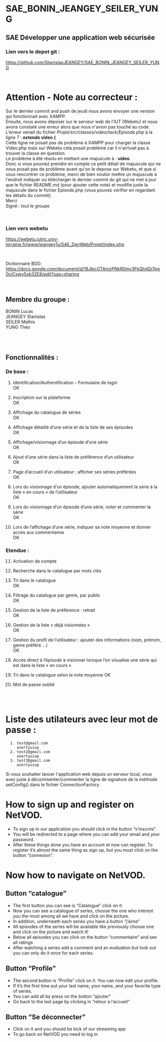 # SAE_BONIN_JEANGEY_SEILER_YUNG

## SAE Développer une application web sécurisée

### Lien vers le depot git :

https://github.com/StanislasJEANGEY/SAE_BONIN_JEANGEY_SEILER_YUNG

<br>

# Attention - Note au correcteur :

Sur le dernier commit and push de jeudi nous avons envoyer une version qui fonctionnait avec XAMPP.  
Ensuite, nous avons déposer sur le serveur web de l'IUT (Webetu) et nous avons constaté une erreur alors que nous n'avion pas touché au code. L'erreur venait du fichier _Projet/src/classes/video/tack/Episode.php_ à la _ligne 7_ : **extends video {**  
Cette ligne ne posait pas de problème à XAMPP pour charger la classe Video.php mais sur Webetu cela posait problème car il n'arrivait pas à trouver la classe en question.  
Le problème à été résolu en mettant une majuscule à : **video**.  
Donc si vous pouviez prendre en compte ce petit détail de majuscule qui ne nous posait pas de problème avant qu'on le depose sur Webetu, et que si vous rencontrer ce problème, merci de bien vouloir mettre un majuscule à l'endroit indiquer ou télécharger le dernier commit du git qui ne met à jour que le fichier README.md (pour ajouter cette note) et modifie juste la majuscule dans le fichier Episode.php (vous pouvez vérifier en regardant les détails du commit).  
Merci  
Signé : tout le groupe

<br>

### Lien vers webetu

https://webetu.iutnc.univ-lorraine.fr/www/jeangey1u/SAE_DevWeb/Projet/index.php

<br>

Dictionnaire BDD:
https://docs.google.com/document/d/18JlecGTAmzPNkR0mv3FkQhdQj7pgGciCsjey5xb32E8/edit?usp=sharing

<br>

## Membre du groupe :

BONIN Lucas  
JEANGEY Stanislas  
SEILER Mathis  
YUNG Théo

<br>
<br>

## Fonctionnalités :

### De base :

1. Identification/Authentification – Formulaire de login  
   OK

2. Inscription sur la plateforme  
   OK

3. Affichage du catalogue de séries  
   OK

4. Affichage détaillé d’une série et de la liste de ses épisodes  
   OK

5. Affichage/visionnage d’un épisode d’une série  
   OK

6. Ajout d’une série dans la liste de préférence d’un utilisateur  
   OK

7. Page d’accueil d’un utilisateur : afficher ses séries préférées  
   OK

8. Lors du visionnage d’un épisode, ajouter automatiquement la série à la liste « en cours » de l’utilisateur  
   OK

9. Lors du visionnage d’un épisode d’une série, noter et commenter la série  
   OK

10. Lors de l’affichage d’une série, indiquer sa note moyenne et donner accès aux
    commentaires  
    OK

### Etendue :

11. Activation de compte

12. Recherche dans le catalogue par mots clés

13. Tri dans le catalogue  
    OK

14. Filtrage du catalogue par genre, par public  
    OK

15. Gestion de la liste de préférence : retrait  
    OK

16. Gestion de la liste « déjà visionnées »  
    OK

17. Gestion du profil de l’utilisateur : ajouter des informations (nom, prénom, genre préféré ...)  
    OK

18. Accès direct à l’épisode à visionner lorsque l’on visualise une série qui est dans la liste « en cours »

19. Tri dans le catalogue selon la note moyenne
    OK

20. Mot de passe oublié

<br>
<br>

# Liste des utilateurs avec leur mot de passe :

      1. test@gmail.com
         azertyuiop
      2. test2@gmail.com
         azertyuiop
      3. test3@gmail.com
         azertyuiop

Si vous souhaiter lancer l'application web depuis un serveur local, vous avez juste à décommenter/commenter la ligne de signature de la méthode setConfig() dans le fichier ConnectionFactory.


# How to sign up and register on NetVOD.

- To sign up in our application you should click in the button “s’inscrire”. 
- You will be redirected to a page where you can add your email and your password. 
- After these things done you have an account et now can register. 
To register it’s almost the same thing as sign up, but you must click on the button “connexion”.

# Now how to navigate on NetVOD.

## Button “catalogue”

- The first button you can see is “Catalogue” click on it. 
- Now you can see a catalogue of series, choose the one who interest you the most among all we have and click on the picture. 
- In addition, underneath each series you have a button “j’aime” 
- All episodes of the series will be available like previously choose one and click on the picture and watch it!
- Below all episodes you can click on the button “commentaire” and see all ratings
- After watching a series add a comment and an evaluation but look out you can only do it once for each series. 

## Button “Profile”

- The second button is “Profile” click on it. You can now edit your profile. 
- If it’s the first time put your last name, your name, and your favorite type of series. 
- You can add all by press on the button “ajouter”
- Go back to the last page by clicking in “retour à l’accueil” 

## Button “Se déconnecter”

- Click on it and you should be kick of our streaming app
- To go back on NetVOD you need to log in

